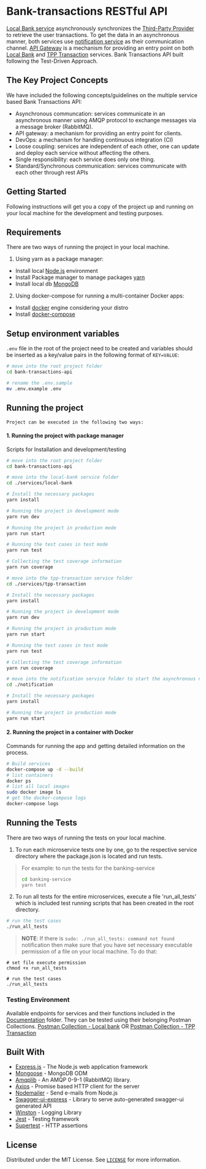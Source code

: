 # Bank-transactions RESTful API
[Local Bank service](https://github.com/aaabdyrahmanov/bank-transactions-api/tree/master/services/local-bank) asynchronously synchronizes the [Third-Party Provider](https://github.com/aaabdyrahmanov/bank-transactions-api/tree/master/services/tpp-transaction) to retrieve the user transactions. To get the data in an asynchronous manner, both services use [notification service](https://github.com/aaabdyrahmanov/bank-transactions-api/tree/master/notification) as their communication channel. [API Gateway](https://github.com/aaabdyrahmanov/bank-transactions-api/tree/master/api-gateway) is a mechanism for providing an entry point on both [Local Bank](https://github.com/aaabdyrahmanov/bank-transactions-api/tree/master/services/local-bank) and [TPP Transaction](https://github.com/aaabdyrahmanov/bank-transactions-api/tree/master/services/tpp-transaction) services. Bank Transactions API built following the Test-Driven Approach.

## The Key Project Concepts
We have included the following concepts/guidelines on the multiple service based Bank Transactions API:
- Asynchronous communcation: services communicate in an asynchronous manner using AMQP protocol to exchange messages via a message broker (RabbitMQ).
- API gateway: a mechanism for providing an entry point for clients.
- DevOps: a mechanism for handling continuous integration (CI)
- Loose coupling: services are independent of each other, one can update and deploy each service without affecting the others.
- Single responsibility: each service does only one thing.
- Standard/Synchronous communication: services communicate with each other through rest APIs 

## Getting Started
Following instructions will get you a copy of the project up and running on your local machine for the development and testing purposes.

## Requirements
There are two ways of running the project in your local machine.

1. Using yarn as a package manager:

- Install local [Node.js](https://nodejs.org/) environment
- Install Package manager to manage packages [yarn](https://classic.yarnpkg.com/en/docs/install/#mac-stable)
- Install local db [MongoDB](https://docs.mongodb.com/manual/installation)

2. Using docker-compose for running a multi-container Docker apps:

- Install [docker](https://dockr.ly/3wdYnBM) engine considering your distro
- Install [docker-compose](https://dockr.ly/3dCq9BD)

## Setup environment variables
`.env` file in the root of the project need to be created and variables should be inserted as a key/value pairs in the following format of `KEY=VALUE`:
```bash
# move into the root project folder
cd bank-transactions-api

# rename the .env.sample
mv .env.example .env
```

## Running the project
`Project can be executed in the following two ways:`
#### 1. Running the project with package manager
Scripts for Installation and development/testing
```bash
# move into the root project folder
cd bank-transactions-api

# move into the local-bank service folder
cd ./services/local-bank

# Install the necessary packages
yarn install

# Running the project in development mode
yarn run dev

# Running the project in production mode
yarn run start

# Running the test cases in test mode
yarn run test

# Collecting the test coverage information
yarn run coverage

# move into the tpp-transaction service folder
cd ./services/tpp-transaction

# Install the necessary packages
yarn install

# Running the project in development mode
yarn run dev

# Running the project in production mode
yarn run start

# Running the test cases in test mode
yarn run test

# Collecting the test coverage information
yarn run coverage

# move into the notification service folder to start the asynchronous notifier
cd ./notification

# Install the necessary packages
yarn install

# Running the project in production mode
yarn run start
```

#### 2. Running the project in a container with Docker
Commands for running the app and getting detailed information on the process.
```bash
# Build services
docker-compose up -d --build
# list containers
docker ps
# list all local images
sudo docker image ls
# get the docker-compose logs
docker-compose logs
```


## Running the Tests

There are two ways of running the tests on your local machine.

1. To run each microservice tests one by one, go to the respective service directory where the package.json is located and run tests.

> For example: to run the tests for the banking-service
>
> ```bash
> cd banking-service
> yarn test
> ```

2. To run all tests for the entire microservices, execute a file 'run_all_tests' which is included test running scripts that has been created in the root directory.

```bash
# run the test cases
./run_all_tests
```

> **NOTE**: If there is `sudo: ./run_all_tests: command not found` notification then make sure that you have set necessary executable permission of a file on your local machine. To do that:

```
# set file execute permission
chmod +x run_all_tests 

# run the test cases
./run_all_tests
```


### Testing Environment
Available endpoints for services and their functions included in the [Documentation](https://github.com/aaabdyrahmanov/bank-transactions-api/tree/master/docs) folder. They can be tested using their belonging Postman Collections. [Postman Collection - Local bank](https://documenter.getpostman.com/view/16055227/Tzz8tHfL) OR [Postman Collection - TPP Transaction](https://documenter.getpostman.com/view/16055227/Tzz8tJ7k)


## Built With
* [Express.js](https://expressjs.com/) - The Node.js web application framework
* [Mongoose](https://mongoosejs.com/) - MongoDB ODM
* [Amqplib](https://www.npmjs.com/package/amqplib) - An AMQP 0-9-1 (RabbitMQ) library.
* [Axios](https://www.npmjs.com/package/axios) - Promise based HTTP client for the server
* [Nodemailer](https://nodemailer.com/about) - Send e-mails from Node.js
* [Swagger-ui-express](https://www.npmjs.com/package/swagger-ui-express) - Library to serve auto-generated swagger-ui generated API
* [Winston](https://github.com/winstonjs/winston) - Logging Library
* [Jest](https://jestjs.io/) - Testing framework
* [Supertest](https://github.com/visionmedia/supertest) - HTTP assertions


## License
Distributed under the MIT License. See [`LICENSE`](https://github.com/aaabdyrahmanov/bank-transactions-api/blob/master/LICENSE.md) for more information.
